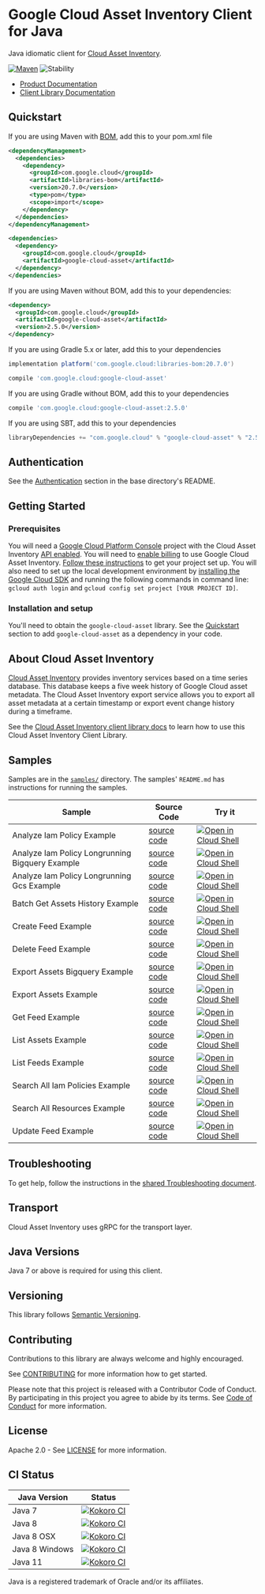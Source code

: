 # Google Cloud Asset Inventory Client for Java

Java idiomatic client for [Cloud Asset Inventory][product-docs].

[![Maven][maven-version-image]][maven-version-link]
![Stability][stability-image]

- [Product Documentation][product-docs]
- [Client Library Documentation][javadocs]

## Quickstart

If you are using Maven with [BOM][libraries-bom], add this to your pom.xml file
```xml
<dependencyManagement>
  <dependencies>
    <dependency>
      <groupId>com.google.cloud</groupId>
      <artifactId>libraries-bom</artifactId>
      <version>20.7.0</version>
      <type>pom</type>
      <scope>import</scope>
    </dependency>
  </dependencies>
</dependencyManagement>

<dependencies>
  <dependency>
    <groupId>com.google.cloud</groupId>
    <artifactId>google-cloud-asset</artifactId>
  </dependency>
</dependencies>

```

If you are using Maven without BOM, add this to your dependencies:

```xml
<dependency>
  <groupId>com.google.cloud</groupId>
  <artifactId>google-cloud-asset</artifactId>
  <version>2.5.0</version>
</dependency>

```

If you are using Gradle 5.x or later, add this to your dependencies
```Groovy
implementation platform('com.google.cloud:libraries-bom:20.7.0')

compile 'com.google.cloud:google-cloud-asset'
```
If you are using Gradle without BOM, add this to your dependencies
```Groovy
compile 'com.google.cloud:google-cloud-asset:2.5.0'
```

If you are using SBT, add this to your dependencies
```Scala
libraryDependencies += "com.google.cloud" % "google-cloud-asset" % "2.5.0"
```

## Authentication

See the [Authentication][authentication] section in the base directory's README.

## Getting Started

### Prerequisites

You will need a [Google Cloud Platform Console][developer-console] project with the Cloud Asset Inventory [API enabled][enable-api].
You will need to [enable billing][enable-billing] to use Google Cloud Asset Inventory.
[Follow these instructions][create-project] to get your project set up. You will also need to set up the local development environment by
[installing the Google Cloud SDK][cloud-sdk] and running the following commands in command line:
`gcloud auth login` and `gcloud config set project [YOUR PROJECT ID]`.

### Installation and setup

You'll need to obtain the `google-cloud-asset` library.  See the [Quickstart](#quickstart) section
to add `google-cloud-asset` as a dependency in your code.

## About Cloud Asset Inventory


[Cloud Asset Inventory][product-docs] provides inventory services based on a time series database. This database keeps a five week history of Google Cloud asset metadata. The Cloud Asset Inventory export service allows you to export all asset metadata at a certain timestamp or export event change history during a timeframe.

See the [Cloud Asset Inventory client library docs][javadocs] to learn how to
use this Cloud Asset Inventory Client Library.





## Samples

Samples are in the [`samples/`](https://github.com/googleapis/java-asset/tree/master/samples) directory. The samples' `README.md`
has instructions for running the samples.

| Sample                      | Source Code                       | Try it |
| --------------------------- | --------------------------------- | ------ |
| Analyze Iam Policy Example | [source code](https://github.com/googleapis/java-asset/blob/master/samples/snippets/src/main/java/com/example/asset/AnalyzeIamPolicyExample.java) | [![Open in Cloud Shell][shell_img]](https://console.cloud.google.com/cloudshell/open?git_repo=https://github.com/googleapis/java-asset&page=editor&open_in_editor=samples/snippets/src/main/java/com/example/asset/AnalyzeIamPolicyExample.java) |
| Analyze Iam Policy Longrunning Bigquery Example | [source code](https://github.com/googleapis/java-asset/blob/master/samples/snippets/src/main/java/com/example/asset/AnalyzeIamPolicyLongrunningBigqueryExample.java) | [![Open in Cloud Shell][shell_img]](https://console.cloud.google.com/cloudshell/open?git_repo=https://github.com/googleapis/java-asset&page=editor&open_in_editor=samples/snippets/src/main/java/com/example/asset/AnalyzeIamPolicyLongrunningBigqueryExample.java) |
| Analyze Iam Policy Longrunning Gcs Example | [source code](https://github.com/googleapis/java-asset/blob/master/samples/snippets/src/main/java/com/example/asset/AnalyzeIamPolicyLongrunningGcsExample.java) | [![Open in Cloud Shell][shell_img]](https://console.cloud.google.com/cloudshell/open?git_repo=https://github.com/googleapis/java-asset&page=editor&open_in_editor=samples/snippets/src/main/java/com/example/asset/AnalyzeIamPolicyLongrunningGcsExample.java) |
| Batch Get Assets History Example | [source code](https://github.com/googleapis/java-asset/blob/master/samples/snippets/src/main/java/com/example/asset/BatchGetAssetsHistoryExample.java) | [![Open in Cloud Shell][shell_img]](https://console.cloud.google.com/cloudshell/open?git_repo=https://github.com/googleapis/java-asset&page=editor&open_in_editor=samples/snippets/src/main/java/com/example/asset/BatchGetAssetsHistoryExample.java) |
| Create Feed Example | [source code](https://github.com/googleapis/java-asset/blob/master/samples/snippets/src/main/java/com/example/asset/CreateFeedExample.java) | [![Open in Cloud Shell][shell_img]](https://console.cloud.google.com/cloudshell/open?git_repo=https://github.com/googleapis/java-asset&page=editor&open_in_editor=samples/snippets/src/main/java/com/example/asset/CreateFeedExample.java) |
| Delete Feed Example | [source code](https://github.com/googleapis/java-asset/blob/master/samples/snippets/src/main/java/com/example/asset/DeleteFeedExample.java) | [![Open in Cloud Shell][shell_img]](https://console.cloud.google.com/cloudshell/open?git_repo=https://github.com/googleapis/java-asset&page=editor&open_in_editor=samples/snippets/src/main/java/com/example/asset/DeleteFeedExample.java) |
| Export Assets Bigquery Example | [source code](https://github.com/googleapis/java-asset/blob/master/samples/snippets/src/main/java/com/example/asset/ExportAssetsBigqueryExample.java) | [![Open in Cloud Shell][shell_img]](https://console.cloud.google.com/cloudshell/open?git_repo=https://github.com/googleapis/java-asset&page=editor&open_in_editor=samples/snippets/src/main/java/com/example/asset/ExportAssetsBigqueryExample.java) |
| Export Assets Example | [source code](https://github.com/googleapis/java-asset/blob/master/samples/snippets/src/main/java/com/example/asset/ExportAssetsExample.java) | [![Open in Cloud Shell][shell_img]](https://console.cloud.google.com/cloudshell/open?git_repo=https://github.com/googleapis/java-asset&page=editor&open_in_editor=samples/snippets/src/main/java/com/example/asset/ExportAssetsExample.java) |
| Get Feed Example | [source code](https://github.com/googleapis/java-asset/blob/master/samples/snippets/src/main/java/com/example/asset/GetFeedExample.java) | [![Open in Cloud Shell][shell_img]](https://console.cloud.google.com/cloudshell/open?git_repo=https://github.com/googleapis/java-asset&page=editor&open_in_editor=samples/snippets/src/main/java/com/example/asset/GetFeedExample.java) |
| List Assets Example | [source code](https://github.com/googleapis/java-asset/blob/master/samples/snippets/src/main/java/com/example/asset/ListAssetsExample.java) | [![Open in Cloud Shell][shell_img]](https://console.cloud.google.com/cloudshell/open?git_repo=https://github.com/googleapis/java-asset&page=editor&open_in_editor=samples/snippets/src/main/java/com/example/asset/ListAssetsExample.java) |
| List Feeds Example | [source code](https://github.com/googleapis/java-asset/blob/master/samples/snippets/src/main/java/com/example/asset/ListFeedsExample.java) | [![Open in Cloud Shell][shell_img]](https://console.cloud.google.com/cloudshell/open?git_repo=https://github.com/googleapis/java-asset&page=editor&open_in_editor=samples/snippets/src/main/java/com/example/asset/ListFeedsExample.java) |
| Search All Iam Policies Example | [source code](https://github.com/googleapis/java-asset/blob/master/samples/snippets/src/main/java/com/example/asset/SearchAllIamPoliciesExample.java) | [![Open in Cloud Shell][shell_img]](https://console.cloud.google.com/cloudshell/open?git_repo=https://github.com/googleapis/java-asset&page=editor&open_in_editor=samples/snippets/src/main/java/com/example/asset/SearchAllIamPoliciesExample.java) |
| Search All Resources Example | [source code](https://github.com/googleapis/java-asset/blob/master/samples/snippets/src/main/java/com/example/asset/SearchAllResourcesExample.java) | [![Open in Cloud Shell][shell_img]](https://console.cloud.google.com/cloudshell/open?git_repo=https://github.com/googleapis/java-asset&page=editor&open_in_editor=samples/snippets/src/main/java/com/example/asset/SearchAllResourcesExample.java) |
| Update Feed Example | [source code](https://github.com/googleapis/java-asset/blob/master/samples/snippets/src/main/java/com/example/asset/UpdateFeedExample.java) | [![Open in Cloud Shell][shell_img]](https://console.cloud.google.com/cloudshell/open?git_repo=https://github.com/googleapis/java-asset&page=editor&open_in_editor=samples/snippets/src/main/java/com/example/asset/UpdateFeedExample.java) |



## Troubleshooting

To get help, follow the instructions in the [shared Troubleshooting document][troubleshooting].

## Transport

Cloud Asset Inventory uses gRPC for the transport layer.

## Java Versions

Java 7 or above is required for using this client.

## Versioning


This library follows [Semantic Versioning](http://semver.org/).


## Contributing


Contributions to this library are always welcome and highly encouraged.

See [CONTRIBUTING][contributing] for more information how to get started.

Please note that this project is released with a Contributor Code of Conduct. By participating in
this project you agree to abide by its terms. See [Code of Conduct][code-of-conduct] for more
information.

## License

Apache 2.0 - See [LICENSE][license] for more information.

## CI Status

Java Version | Status
------------ | ------
Java 7 | [![Kokoro CI][kokoro-badge-image-1]][kokoro-badge-link-1]
Java 8 | [![Kokoro CI][kokoro-badge-image-2]][kokoro-badge-link-2]
Java 8 OSX | [![Kokoro CI][kokoro-badge-image-3]][kokoro-badge-link-3]
Java 8 Windows | [![Kokoro CI][kokoro-badge-image-4]][kokoro-badge-link-4]
Java 11 | [![Kokoro CI][kokoro-badge-image-5]][kokoro-badge-link-5]

Java is a registered trademark of Oracle and/or its affiliates.

[product-docs]: https://cloud.google.com/resource-manager/docs/cloud-asset-inventory/overview
[javadocs]: https://googleapis.dev/java/google-cloud-asset/latest/index.html
[kokoro-badge-image-1]: http://storage.googleapis.com/cloud-devrel-public/java/badges/java-asset/java7.svg
[kokoro-badge-link-1]: http://storage.googleapis.com/cloud-devrel-public/java/badges/java-asset/java7.html
[kokoro-badge-image-2]: http://storage.googleapis.com/cloud-devrel-public/java/badges/java-asset/java8.svg
[kokoro-badge-link-2]: http://storage.googleapis.com/cloud-devrel-public/java/badges/java-asset/java8.html
[kokoro-badge-image-3]: http://storage.googleapis.com/cloud-devrel-public/java/badges/java-asset/java8-osx.svg
[kokoro-badge-link-3]: http://storage.googleapis.com/cloud-devrel-public/java/badges/java-asset/java8-osx.html
[kokoro-badge-image-4]: http://storage.googleapis.com/cloud-devrel-public/java/badges/java-asset/java8-win.svg
[kokoro-badge-link-4]: http://storage.googleapis.com/cloud-devrel-public/java/badges/java-asset/java8-win.html
[kokoro-badge-image-5]: http://storage.googleapis.com/cloud-devrel-public/java/badges/java-asset/java11.svg
[kokoro-badge-link-5]: http://storage.googleapis.com/cloud-devrel-public/java/badges/java-asset/java11.html
[stability-image]: https://img.shields.io/badge/stability-ga-green
[maven-version-image]: https://img.shields.io/maven-central/v/com.google.cloud/google-cloud-asset.svg
[maven-version-link]: https://search.maven.org/search?q=g:com.google.cloud%20AND%20a:google-cloud-asset&core=gav
[authentication]: https://github.com/googleapis/google-cloud-java#authentication
[developer-console]: https://console.developers.google.com/
[create-project]: https://cloud.google.com/resource-manager/docs/creating-managing-projects
[cloud-sdk]: https://cloud.google.com/sdk/
[troubleshooting]: https://github.com/googleapis/google-cloud-common/blob/master/troubleshooting/readme.md#troubleshooting
[contributing]: https://github.com/googleapis/java-asset/blob/master/CONTRIBUTING.md
[code-of-conduct]: https://github.com/googleapis/java-asset/blob/master/CODE_OF_CONDUCT.md#contributor-code-of-conduct
[license]: https://github.com/googleapis/java-asset/blob/master/LICENSE
[enable-billing]: https://cloud.google.com/apis/docs/getting-started#enabling_billing
[enable-api]: https://console.cloud.google.com/flows/enableapi?apiid=cloudasset.googleapis.com
[libraries-bom]: https://github.com/GoogleCloudPlatform/cloud-opensource-java/wiki/The-Google-Cloud-Platform-Libraries-BOM
[shell_img]: https://gstatic.com/cloudssh/images/open-btn.png
